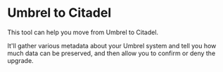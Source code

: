 # Umbrel to Citadel

This tool can help you move from Umbrel to Citadel.

It'll gather various metadata about your Umbrel system and tell you how much data can be preserved, and then allow you to confirm or deny the upgrade.
